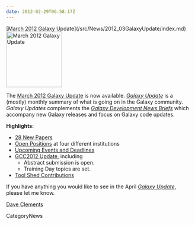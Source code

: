 ```yaml
---
date: 2012-02-29T06:58:17Z
---
```

<div class='newsItemHeader'>[March 2012 Galaxy Update](/src/News/2012_03GalaxyUpdate/index.md)</div>

<div class='right'><a href='/GalaxyUpdates/2012_03'><img src='/Images/Logos/GalaxyUpdate200.png' alt='March 2012 Galaxy Update' width=150 /></a></div>

The [March 2012 Galaxy Update](/src/GalaxyUpdates/2012_03/index.md) is now available.  *[Galaxy Update](/src/GalaxyUpdates/index.md)* is a (mostly) monthly summary of what is going on in the Galaxy community.  *Galaxy Updates* complements the *[Galaxy Development News Briefs](/src/DevNewsBriefs/index.md)* which accompany new Galaxy releases and focus on Galaxy code updates.

**Highlights:**

* [28 New Papers](/src/GalaxyUpdates/2012_03/index.md#new-papers)
* [Open Positions](/src/GalaxyUpdates/2012_03/index.md#whos-hiring) at four different institutions
* [Upcoming Events and Deadlines](/src/GalaxyUpdates/2012_03/index.md#upcoming-events-and-deadlines)
* [GCC2012 Update](/src/GalaxyUpdates/2012_03/index.md#gcc2012-update), including
  * Abstract submission is open.
  * Training Day topics are set.
* [Tool Shed Contributions](/src/GalaxyUpdates/2012_03/index.md#tool-shed-contributions)
 
If you have anything you would like to see in the April *[Galaxy Update](/src/GalaxyUpdates/index.md)*, please let me know.

[Dave Clements](/src/DaveClements/index.md)


CategoryNews
